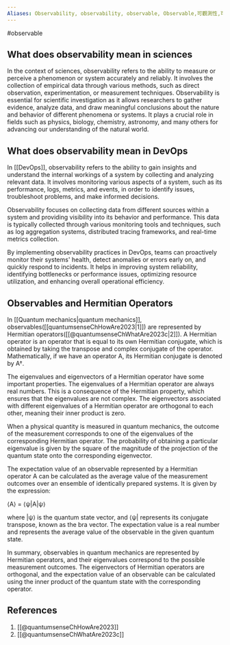 ```yaml
---
Aliases: Observability, observability, observable, Observable,可觀測性,可观测性
---
```

#observable

## What does observability mean in sciences

In the context of sciences, observability refers to the ability to measure or perceive a phenomenon or system accurately and reliably. It involves the collection of empirical data through various methods, such as direct observation, experimentation, or measurement techniques. Observability is essential for scientific investigation as it allows researchers to gather evidence, analyze data, and draw meaningful conclusions about the nature and behavior of different phenomena or systems. It plays a crucial role in fields such as physics, biology, chemistry, astronomy, and many others for advancing our understanding of the natural world.

## What does observability mean in DevOps

In [[DevOps]], observability refers to the ability to gain insights and understand the internal workings of a system by collecting and analyzing relevant data. It involves monitoring various aspects of a system, such as its performance, logs, metrics, and events, in order to identify issues, troubleshoot problems, and make informed decisions.

Observability focuses on collecting data from different sources within a system and providing visibility into its behavior and performance. This data is typically collected through various monitoring tools and techniques, such as log aggregation systems, distributed tracing frameworks, and real-time metrics collection.

By implementing observability practices in DevOps, teams can proactively monitor their systems' health, detect anomalies or errors early on, and quickly respond to incidents. It helps in improving system reliability, identifying bottlenecks or performance issues, optimizing resource utilization, and enhancing overall operational efficiency.

## Observables and Hermitian Operators
In [[Quantum mechanics|quantum mechanics]], observables([[quantumsenseChHowAre2023|1]]) are represented by Hermitian operators([[@quantumsenseChWhatAre2023c|2]]). A Hermitian operator is an operator that is equal to its own Hermitian conjugate, which is obtained by taking the transpose and complex conjugate of the operator. Mathematically, if we have an operator A, its Hermitian conjugate is denoted by A†.

The eigenvalues and eigenvectors of a Hermitian operator have some important properties. The eigenvalues of a Hermitian operator are always real numbers. This is a consequence of the Hermitian property, which ensures that the eigenvalues are not complex. The eigenvectors associated with different eigenvalues of a Hermitian operator are orthogonal to each other, meaning their inner product is zero.

When a physical quantity is measured in quantum mechanics, the outcome of the measurement corresponds to one of the eigenvalues of the corresponding Hermitian operator. The probability of obtaining a particular eigenvalue is given by the square of the magnitude of the projection of the quantum state onto the corresponding eigenvector.

The expectation value of an observable represented by a Hermitian operator A can be calculated as the average value of the measurement outcomes over an ensemble of identically prepared systems. It is given by the expression:

⟨A⟩ = ⟨ψ|A|ψ⟩

where |ψ⟩ is the quantum state vector, and ⟨ψ| represents its conjugate transpose, known as the bra vector. The expectation value is a real number and represents the average value of the observable in the given quantum state.

In summary, observables in quantum mechanics are represented by Hermitian operators, and their eigenvalues correspond to the possible measurement outcomes. The eigenvectors of Hermitian operators are orthogonal, and the expectation value of an observable can be calculated using the inner product of the quantum state with the corresponding operator.


## References
1. [[@quantumsenseChHowAre2023]]
2. [[@quantumsenseChWhatAre2023c]]